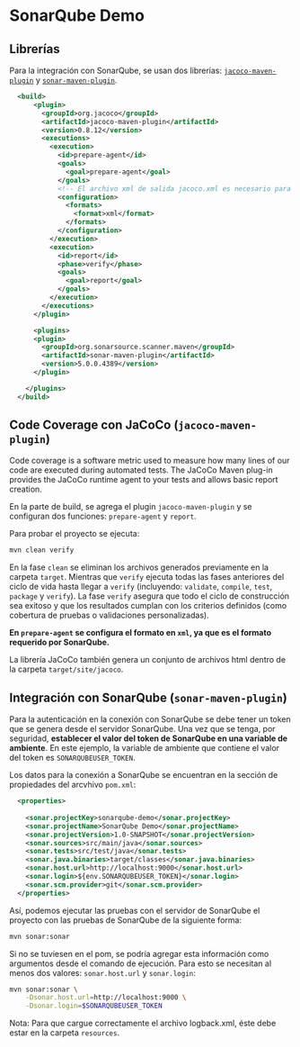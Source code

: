 # SonarQube Demo

## Librerías

Para la integración con SonarQube, se usan dos librerías: [`jacoco-maven-plugin`](https://www.eclemma.org/jacoco/trunk/doc/maven.html) y [`sonar-maven-plugin`](https://mvnrepository.com/artifact/org.sonarsource.scanner.maven/sonar-maven-plugin).

```xml
  <build>
      <plugin>
        <groupId>org.jacoco</groupId>
        <artifactId>jacoco-maven-plugin</artifactId>
        <version>0.8.12</version>
        <executions>
          <execution>
            <id>prepare-agent</id>
            <goals>
              <goal>prepare-agent</goal>
            </goals>
            <!-- El archivo xml de salida jacoco.xml es necesario para la integración con SonarQube -->
            <configuration>
              <formats>
                <format>xml</format>
              </formats>
            </configuration>
          </execution>
          <execution>
            <id>report</id>
            <phase>verify</phase>
            <goals>
              <goal>report</goal>
            </goals>
          </execution>
        </executions>
      </plugin>

      <plugins>
      <plugin>
        <groupId>org.sonarsource.scanner.maven</groupId>
        <artifactId>sonar-maven-plugin</artifactId>
        <version>5.0.0.4389</version>
      </plugin>

    </plugins>
  </build>
```

## Code Coverage con JaCoCo (`jacoco-maven-plugin`)

Code coverage is a software metric used to measure how many lines of our code are executed during automated tests.
The JaCoCo Maven plug-in provides the JaCoCo runtime agent to your tests and allows basic report creation.

En la parte de build, se agrega el plugin `jacoco-maven-plugin` y se configuran dos funciones: `prepare-agent` y `report`.

Para probar el proyecto se ejecuta:

```zsh
mvn clean verify
```

En la fase `clean` se eliminan los archivos generados previamente en la carpeta `target`.
Mientras que `verify` ejecuta todas las fases anteriores del ciclo de vida hasta llegar a `verify` (incluyendo: `validate`, `compile`, `test`, `package` y `verify`). La fase `verify` asegura que todo el ciclo de construcción sea exitoso y que los resultados cumplan con los criterios definidos (como cobertura de pruebas o validaciones personalizadas).

**En `prepare-agent` se configura el formato en `xml`, ya que es el formato requerido por SonarQube.**

La librería JaCoCo también genera un conjunto de archivos html dentro de la carpeta `target/site/jacoco`.

## Integración con SonarQube (`sonar-maven-plugin`)

Para la autenticación en la conexión con SonarQube se debe tener un token que se genera desde el servidor SonarQube. Una vez que se tenga, por seguridad, **establecer el valor del token de SonarQube en una variable de ambiente**. En este ejemplo, la variable de ambiente que contiene el valor del token es `SONARQUBEUSER_TOKEN`.

Los datos para la conexión a SonarQube se encuentran en la sección de propiedades del arcvhivo `pom.xml`:

```xml
  <properties>
  
    <sonar.projectKey>sonarqube-demo</sonar.projectKey>
    <sonar.projectName>SonarQube Demo</sonar.projectName>
    <sonar.projectVersion>1.0-SNAPSHOT</sonar.projectVersion>
    <sonar.sources>src/main/java</sonar.sources>
    <sonar.tests>src/test/java</sonar.tests>
    <sonar.java.binaries>target/classes</sonar.java.binaries>
    <sonar.host.url>http://localhost:9000</sonar.host.url>
    <sonar.login>${env.SONARQUBEUSER_TOKEN}</sonar.login>
    <sonar.scm.provider>git</sonar.scm.provider>
  </properties>
```

Así, podemos ejecutar las pruebas con el servidor de SonarQube el proyecto con las pruebas de SonarQube de la siguiente forma:

```zsh
mvn sonar:sonar 
```

Si no se tuviesen en el pom, se podría agregar esta información como argumentos desde el comando de ejecución. Para esto se necesitan al menos dos valores: `sonar.host.url` y `sonar.login`:

```zsh
mvn sonar:sonar \
    -Dsonar.host.url=http://localhost:9000 \
    -Dsonar.login=$SONARQUBEUSER_TOKEN
```

Nota: Para que cargue correctamente el archivo logback.xml, éste debe estar en la carpeta `resources`.
